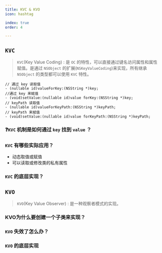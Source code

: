 ```yaml
---
title: KVC & KVO
icon: hashtag

index: true
order: 4

---
```


<!-- more -->

## `KVC`

> `KVC`(Key Value Coding) : 是 `OC` 的特性，可以直接通过键名访问属性和属性赋值。是通过 `NSObject` 的扩展(`NSKeyValueCoding`)来实现，所有继承 `NSObject` 的类型都可以使用 `KVC` 特性。

```objc
// 通过 key 读取值
- (nullable id)valueForKey:(NSString *)key;                          
//通过 key 来赋值
- (void)setValue:(nullable id)value forKey:(NSString *)key;          
// keyPath 读取值
- (nullable id)valueForKeyPath:(NSString *)keyPath;                  
// keyPath 来赋值
- (void)setValue:(nullable id)value forKeyPath:(NSString *)keyPath;  
```

### ❓`KVC` 机制是如何通过 `key` 找到 `value` ？



### `KVC` 有哪些实际应用？
  
  * 动态取值或赋值
  * 可以读取或修改类的私有属性

### `KVC` 的底层实现？

## `KVO`

> `KVO`(Key Value Observer) : 是一种观察者模式的实现。
  
### KVO为什么要创建一个子类来实现？

  
### `KVO` 失效了怎么办？

### `KVO` 的底层实现
  